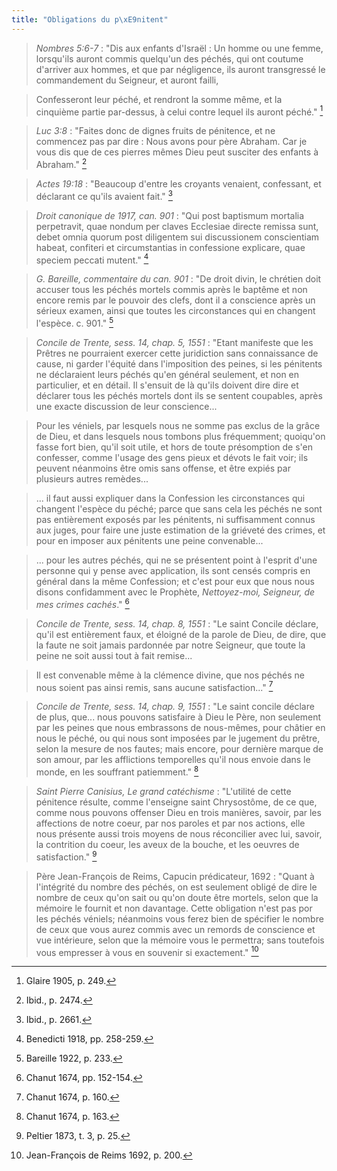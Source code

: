 ```yaml
---
title: "Obligations du p\xE9nitent"
---
```




> *Nombres 5:6-7* : "Dis aux enfants d'Israël : Un homme ou une femme, lorsqu'ils auront commis quelqu'un des péchés, qui ont coutume d'arriver aux hommes, et que par négligence, ils auront transgressé le commandement du Seigneur, et auront failli,

> Confesseront leur péché, et rendront la somme même, et la cinquième partie par-dessus, à celui contre lequel ils auront péché." [^1]

[^1]: Glaire 1905, p. 249.

> *Luc 3:8* : "Faites donc de dignes fruits de pénitence, et ne commencez pas par dire : Nous avons pour père Abraham. Car je vous dis que de ces pierres mêmes Dieu peut susciter des enfants à Abraham." [^2]

[^2]: Ibid., p. 2474.

> *Actes 19:18* : "Beaucoup d'entre les croyants venaient, confessant, et déclarant ce qu'ils avaient fait." [^3]

[^3]: Ibid., p. 2661.

> *Droit canonique de 1917, can. 901* : "Qui post baptismum mortalia perpetravit, quae nondum per claves Ecclesiae directe remissa sunt, debet omnia quorum post diligentem sui discussionem conscientiam habeat, confiteri et circumstantias in confessione explicare, quae speciem peccati mutent." [^4]

[^4]: Benedicti 1918, pp. 258-259.

> *G. Bareille, commentaire du can. 901* : "De droit divin, le chrétien doit accuser tous les péchés mortels commis après le baptême et non encore remis par le pouvoir des clefs, dont il a conscience après un sérieux examen, ainsi que toutes les circonstances qui en changent l'espèce. c. 901." [^5]

[^5]: Bareille 1922, p. 233.

> *Concile de Trente, sess. 14, chap. 5, 1551* : "Etant manifeste que les Prêtres ne pourraient exercer cette juridiction sans connaissance de cause, ni garder l'équité dans l'imposition des peines, si les pénitents ne déclaraient leurs péchés qu'en général seulement, et non en particulier, et en détail. Il s'ensuit de là qu'ils doivent dire dire et déclarer tous les péchés mortels dont ils se sentent coupables, après une exacte discussion de leur conscience...

> Pour les véniels, par lesquels nous ne somme pas exclus de la grâce de Dieu, et dans lesquels nous tombons plus fréquemment; quoiqu'on fasse fort bien, qu'il soit utile, et hors de toute présomption de s'en confesser, comme l'usage des gens pieux et dévots le fait voir; ils peuvent néanmoins être omis sans offense, et être expiés par plusieurs autres remèdes...

> ... il faut aussi expliquer dans la Confession les circonstances qui changent l'espèce du péché; parce que sans cela les péchés ne sont pas entièrement exposés par les pénitents, ni suffisamment connus aux juges, pour faire une juste estimation de la griéveté des crimes, et pour en imposer aux pénitents une peine convenable...

> ... pour les autres péchés, qui ne se présentent point à l'esprit d'une personne qui y pense avec application, ils sont censés compris en général dans la même Confession; et c'est pour eux que nous nous disons confidamment avec le  Prophète, *Nettoyez-moi, Seigneur, de mes crimes cachés*." [^6]

[^6]: Chanut 1674, pp. 152-154.

> *Concile de Trente, sess. 14, chap. 8, 1551* : "Le saint Concile déclare, qu'il est entièrement faux, et éloigné de la parole de Dieu, de dire, que la faute ne soit jamais pardonnée par notre Seigneur, que toute la peine ne soit aussi tout à fait remise...

> Il est convenable même à la clémence divine, que nos péchés ne nous soient pas ainsi remis, sans aucune satisfaction..." [^7]

[^7]: Chanut 1674, p. 160.

> *Concile de Trente, sess. 14, chap. 9, 1551* : "Le saint concile déclare de plus, que... nous pouvons satisfaire à Dieu le Père, non seulement par les peines que nous embrassons de nous-mêmes, pour châtier en nous le péché, ou qui nous sont imposées par le jugement du prêtre, selon la mesure de nos fautes; mais encore, pour dernière marque de son amour, par les afflictions temporelles qu'il nous envoie dans le monde, en les souffrant patiemment." [^8]

[^8]: Chanut 1674, p. 163.

> *Saint Pierre Canisius, Le grand catéchisme* : "L'utilité de cette pénitence résulte, comme l'enseigne saint Chrysostôme, de ce que, comme nous pouvons offenser Dieu en trois manières, savoir, par les affections de notre coeur, par nos paroles et par nos actions, elle nous présente aussi trois moyens de nous réconcilier avec lui, savoir, la contrition du coeur, les aveux de la bouche, et les oeuvres de satisfaction." [^9]

[^9]: Peltier 1873, t. 3, p. 25.

> Père Jean-François de Reims, Capucin prédicateur, 1692 : "Quant à l'intégrité du nombre des péchés, on est seulement obligé de dire le nombre de ceux qu'on sait ou qu'on doute être mortels, selon que la mémoire le fournit et non davantage. Cette obligation n'est pas por les péchés véniels; néanmoins vous ferez bien de spécifier le nombre de ceux que vous aurez commis avec un remords de conscience et vue intérieure, selon que la mémoire vous le permettra; sans toutefois vous empresser à vous en souvenir si exactement." [^10]

[^10]: Jean-François de Reims 1692, p. 200.
